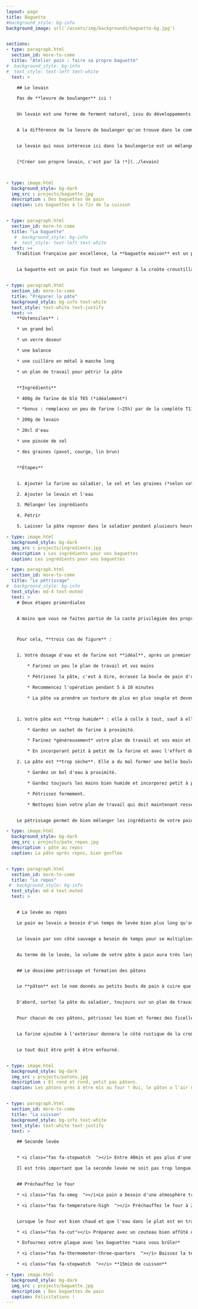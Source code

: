 ```yaml
---
layout: page
title: Baguette
#background_style: bg-info
background_image: url('/assets/img/backgrounds/baguette-bg.jpg')


sections:
- type: paragraph.html
  section_id: more-to-come
  title: "Atelier pain : faire sa propre baguette"
#  background_style: bg-info
#  text_style: text-left text-white
  text: >

    ## Le levain

    Pas de **levure de boulanger** ici !


    Un levain est une forme de ferment naturel, issu du développements de micro-organismes particulier naturellement présents dans la farine et l'air. Il permet dans notre cas la fermentation dans la pâte à pain permettant sa *levée*.


    A la différence de la levure de boulanger qu'on trouve dans le commerce, il donne un pain plus rustique, acidulé et à la mie irrégulière. Il permet également de conserver le pain plus longtemps.


    Le levain qui nous intéresse ici dans la boulangerie est un mélange de farine et d'eau abritant ces levures naturelles qui est entretenu régulièrement et utilisé pour réaliser les pains. Un petit bout prélevé permettra d'ensemencer la pâte de pain au levain pour en assurer la levée.


    [*Créer son propre levain, c'est par là !*](../levain)



- type: image.html
  background_style: bg-dark
  img_src : projects/baguette.jpg
  description : Des baguettes de pain  
  caption: Les baguettes à la fin de la cuisson  


- type: paragraph.html
  section_id: more-to-come
  title: "La baguette"
   #  background_style: bg-info
   #  text_style: text-left text-white
  text: >+
    Tradition française par excellence, la **baguette maison** est un parfait moyen d'assouvir votre inconscient patriotique obsessif tout en gardant une alimentation saine et la saveur innocente d'un pain fait chez soi.


    La baguette est un pain fin tout en longueur à la croûte croustillante et une mie tendre.


- type: paragraph.html
  section_id: more-to-come
  title: "Préparer la pâte"
  background_style: bg-info text-white
  text_style: text-white text-justify
  text: >+
    **Ustensiles** :

    * un grand bol

    * un verre doseur

    * une balance

    * une cuillère en métal à manche long

    * un plan de travail pour pétrir la pâte


    **Ingrédients**

    * 400g de farine de blé T65 (*idéalement*)

    * *bonus : remplacez un peu de farine (~25%) par de la complète T110 et T150 ou du seigle*.

    * 200g de levain

    * 20cl d'eau

    * une pincée de sel

    * des graines (pavot, courge, lin brun)


    **Étapes**


    1. Ajouter la farine au saladier, le sel et les graines (*selon votre goût*)

    2. Ajouter le levain et l'eau

    3. Mélanger les ingrédients

    4. Pétrir

    5. Laisser la pâte reposer dans le saladier pendant plusieurs heures.

- type: image.html
  background_style: bg-dark
  img_src : projects/ingredients.jpg
  description : Les ingrédients pour vos baguettes
  caption: Les ingrédients pour vos baguettes

- type: paragraph.html
  section_id: more-to-come
  title: "Le pétrissage"
#  background_style: bg-info
  text_style: md-4 text-muted
  text: >
    # Deux étapes primordiales


    A moins que vous ne faites partie de la caste privilégiée des propriétaires *nantis* équipé d'un robot de cuisine avec crochet, vous allez devoir pétrir vous même votre pâte à pain.



    Pour cela, **trois cas de figure** :


    1. Votre dosage d'eau et de farine est **idéal**, après un premier mélange et quelques pétrissages dans le bol, la boule de pâte est déjà bien formée.

        * Farinez un peu le plan de travail et vos mains

        * Pétrissez la pâte, c'est à dire, écrasez la boule de pain d'un mouvement puissant puis repliez la sur elle même pour reformer une boule.

        * Recommencez l'opération pendant 5 à 10 minutes

        * La pâte va prendre un texture de plus en plus souple et devenir parfaitement homogène. Elle va également devenir de moins en moins collante. Si vous pouvez jeter votre pâte sur le plan de travail et qu'elle n'y reste pas du tout collé, c'est qu'elle commence à être bien pétrie.



    1. Votre pâte est **trop humide** : elle à colle à tout, sauf à elle même. Elle est un blob à l’appétit insatiable qui mangera vos main, votre alliance, vos animaux domestiques si ils s'approchent trop, et ne les rendra jamais.

        * Gardez un sachet de farine à proximité.

        * Farinez *généreusement* votre plan de travail et vos main et pétrissez.

        * En incorporant petit à petit de la farine et avec l'effort du pétrissage, la pâte va progressivement devenir moins collante.

    2. La pâte est **trop sèche**. Elle a du mal former une belle boule homogène et semble aride comme un été en Calabre :

        * Gardez un bol d'eau à proximité.

        * Gardez toujours les mains bien humide et incorporez petit à petit de l'eau dans la pâte par ce biais

        * Pétrissez fermement.

        * Nettoyez bien votre plan de travail qui doit maintenant ressembler aux heures sombre de Sarajevo.


    Le pétrissage permet de bien mélanger les ingrédients de votre pain et d'apporter aux levures tout l'oxygène et les nutriments dont elles ont besoin. Les mouvement libère la protéine principale du blé, le **gluten**, qui donner à la pâte ses propriétés *élastiques* pour capturer les bulles de gaz produites par le levain et ainsi, faire gonfler le pain.

- type: image.html
  background_style: bg-dark
  img_src : projects/pate_repos.jpg
  description : pâte au repos
  caption: La pâte après repos, bien gonflée


- type: paragraph.html
  section_id: more-to-come
  title: "Le repos"
 #  background_style: bg-info
  text_style: md-4 text-muted
  text: >


    # La levée au repos

    Le pain au levain a besoin d'un temps de levée bien plus long qu'avec des levures de boulanger. Dans les meilleurs conditions, une faut compter un minimum de 4h, voir une journée ou une nuit entière.


    Le levain par son côté sauvage a besoin de temps pour se multiplier et transformer les sucres du pain en CO<sub>2</sub>. Un temps de levée trop court donnera un pain compacte pas vraiment appétissant.


    Au terme de le levée, le volume de votre pâte à pain aura très largement augmentée, jusqu'à 4 fois et allant jusqu'à remplir tout le saladier.


    ## Le deuxième pétrissage et formation des pâtons


    Le **pâton** est le nom donnés au petits bouts de pain à cuire que vous allez former à partir de votre boule de pâte.


    D'abord, sortez la pâte du saladier, toujours sur un plan de travail un peu fariné et pétrissez-la brièvement, puis séparez là en **4 pâtons**.


    Pour chacun de ces pâtons, pétrissez les bien et formez des ficelles en les roulant en les farinant bien. Le but est de les faire aussi long que vous four semble le permettre.


    La farine ajoutée à l'extérieur donnera le côté rustique de la croûte du pain. Une fois bien formé, placez les sur une plaque, du papier sulfurisé ou un tapis de cuisson en silicone.


    Le tout doit être prêt à être enfourné.


- type: image.html
  background_style: bg-dark
  img_src : projects/patons.jpg
  description : Et rond et rond, petit pas pâtons.
  caption: Les pâtons près à être mis au four ! Oui, le pâton a l'air nul, et c'est bien là le moindre de ses défauts.


- type: paragraph.html
  section_id: more-to-come
  title: "La cuisson"
  background_style: bg-info text-white
  text_style: text-white text-justify
  text: >

    ## Seconde levée


    * <i class="fas fa-stopwatch  "></i> Entre 40min et pas plus d'une heure !

    Il est très important que la seconde levée ne soit pas trop longue, sinon, le pain va retomber sur lui même et sa structure sera trop dense après la cuisson.


    ## Préchauffez le four

    * <i class="fas fa-smog  "></i>Le pain a besoin d'une atmosphère très humide pour cuire. Placez un plat rempli d'eau au sol du four.

    * <i class="fas fa-temperature-high  "></i> Préchauffez le four à 250°C sans la chaleur tournante pour avoir un maximum d'inertie.


    Lorsque le four est bien chaud et que l'eau dans le plat est en train de bouillir, basculez le four sur **chaleur tournante**

    * <i class="fas fa-cut"></i> Préparez avec un couteau bien affûté des entaille sur le pain. Ça aidera le pain à gonfler au four proprement sans se déchirer.

    * Enfournez votre plaque avec les baguettes *sans vous brûler*

    * <i class="fas fa-thermometer-three-quarters  "></i> Baissez la température à 220°C

    * <i class="fas fa-stopwatch  "></i> **15min de cuisson**

- type: image.html
  background_style: bg-dark
  img_src : projects/baguette.jpg
  description : Des baguettes de pain  
  caption: Félicitations !
---
```

